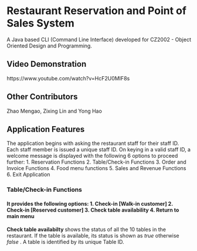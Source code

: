 <h1> Restaurant Reservation and Point of Sales System </h1>
A Java based CLI (Command Line Interface) developed for CZ2002 - Object Oriented Design and Programming.
<h2> Video Demonstration </h2>
https://www.youtube.com/watch?v=HcF2U0MIF8s
<h2> Other Contributors </h2>
Zhao Mengao, Zixing Lin and Yong Hao
<h2> Application Features </h2>
The application begins with asking the restaurant staff for their staff ID. Each staff member is issued a unique staff ID. On keying in a valid staff ID, a welcome message is displayed with the following 6 options to proceed further: 
1. Reservation Functions
2. Table/Check-in Functions
3. Order and Invoice Functions
4. Food menu functions
5. Sales and Revenue Functions
6. Exit Application
<h3> Table/Check-in Functions </h3>
<h4> 
It provides the following options:
1. Check-in [Walk-in customer]
2. Check-in [Reserved customer]
3. Check table availability
4. Return to main menu 
</h4>
<b> Check table availabilty </b> shows the status of all the 10 tables in the restaurant. If the table is available, its status is shown as <I> true </I> otherwise <I> false </I>. A table is identified by its unique Table ID. 
